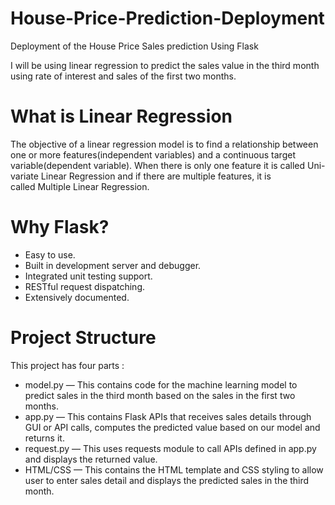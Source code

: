 # House-Price-Prediction-Deployment
Deployment of the House Price Sales prediction Using Flask

I will be using linear regression to predict the sales value in the third month using rate of interest and sales of the first two months.

# What is Linear Regression
The objective of a linear regression model is to find a relationship between one or more features(independent variables) and a continuous target variable(dependent variable). When there is only one feature it is called Uni-variate Linear Regression and if there are multiple features, it is called Multiple Linear Regression.

# Why Flask?
* Easy to use.
* Built in development server and debugger.
* Integrated unit testing support.
* RESTful request dispatching.
* Extensively documented.

# Project Structure
This project has four parts :
* model.py — This contains code for the machine learning model to predict sales in the third month based on the sales in the first two months.
* app.py — This contains Flask APIs that receives sales details through GUI or API calls, computes the predicted value based on our model and returns it.
* request.py — This uses requests module to call APIs defined in app.py and displays the returned value.
* HTML/CSS — This contains the HTML template and CSS styling to allow user to enter sales detail and displays the predicted sales in the third month.
